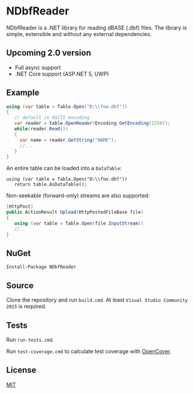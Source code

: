 NDbfReader
============

NDbfReader is a .NET library for reading dBASE (.dbf) files. The library is simple, extensible and without any external dependencies.

## Upcoming 2.0 version

- Full async support
- .NET Core support (ASP.NET 5, UWP)

## Example

```csharp
using (var table = Table.Open("D:\\foo.dbf"))
{
   // default is ASCII encoding
   var reader = table.OpenReader(Encoding.GetEncoding(1250));
   while(reader.Read())
   {
     var name = reader.GetString("NAME");
     //...
   }
}
```
An entire table can be loaded into a `DataTable`:
```
using (var table = Table.Open("D:\\foo.dbf"))
   return table.AsDataTable();
```
Non-seekable (forward-only) streams are also supported:
```csharp
[HttpPost]
public ActionResult Upload(HttpPostedFileBase file)
{
   using (var table = Table.Open(file.InputStream))
   //..
}
```

## NuGet

```
Install-Package NDbfReader
```

## Source

Clone the repository and run `build.cmd`. At least `Visual Studio Community 2015` is required.

## Tests

Run `run-tests.cmd`.

Run `test-coverage.cmd` to calculate test coverage with [OpenCover](https://github.com/OpenCover/opencover).

## License
[MIT](https://github.com/eXavera/NDbfReader/blob/master/LICENSE.md)
